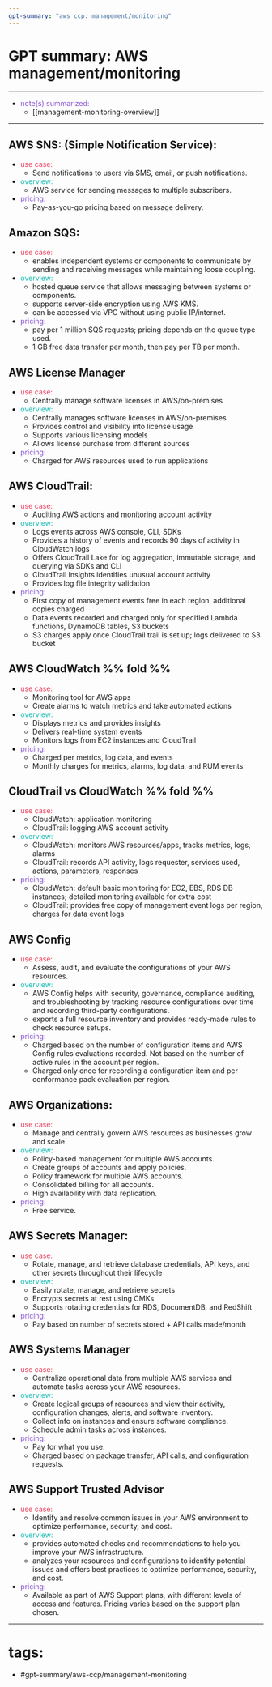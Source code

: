 ```yaml
---
gpt-summary: "aws ccp: management/monitoring"
---
```

# GPT summary: AWS management/monitoring 
--- 
- <span style='color:#8854d0'>note(s) summarized: </span>
	-  [[management-monitoring-overview]]
--- 
## AWS SNS: (Simple Notification Service):
- <span style='color:#eb3b5a'>use case:</span>
  - Send notifications to users via SMS, email, or push notifications.
- <span style='color:#0fb9b1'>overview:</span>
  - AWS service for sending messages to multiple subscribers.
- <span style='color:#8854d0'>pricing:</span>
  - Pay-as-you-go pricing based on message delivery.
## Amazon SQS:
- <span style='color:#eb3b5a'>use case:</span> 
	- enables independent systems or components to communicate by sending and receiving messages while maintaining loose coupling.
- <span style='color:#0fb9b1'>overview:</span> 
	- hosted queue service that allows messaging between systems or components.
	- supports server-side encryption using AWS KMS.
	- can be accessed via VPC without using public IP/internet.
- <span style='color:#8854d0'>pricing:</span> 
	- pay per 1 million SQS requests; pricing depends on the queue type used.
	- 1 GB free data transfer per month, then pay per TB per month.
## AWS License Manager
- <span style='color:#eb3b5a'>use case:</span>
	- Centrally manage software licenses in AWS/on-premises
- <span style='color:#0fb9b1'>overview:</span>
	- Centrally manages software licenses in AWS/on-premises
	- Provides control and visibility into license usage
	- Supports various licensing models
	- Allows license purchase from different sources
- <span style='color:#8854d0'>pricing:</span>
	- Charged for AWS resources used to run applications
## AWS CloudTrail:
- <span style='color:#eb3b5a'>use case:</span>  
	- Auditing AWS actions and monitoring account activity
- <span style='color:#0fb9b1'>overview:</span> 
	- Logs events across AWS console, CLI, SDKs
	- Provides a history of events and records 90 days of activity in CloudWatch logs
	- Offers CloudTrail Lake for log aggregation, immutable storage, and querying via SDKs and CLI
	- CloudTrail Insights identifies unusual account activity
	- Provides log file integrity validation
- <span style='color:#8854d0'>pricing:</span> 
	- First copy of management events free in each region, additional copies charged
	- Data events recorded and charged only for specified Lambda functions, DynamoDB tables, S3 buckets
	- S3 charges apply once CloudTrail trail is set up; logs delivered to S3 bucket
## AWS CloudWatch  %% fold %% 
- <span style='color:#eb3b5a'>use case:</span>  
	- Monitoring tool for AWS apps
	- Create alarms to watch metrics and take automated actions
- <span style='color:#0fb9b1'>overview:</span> 
	- Displays metrics and provides insights
	- Delivers real-time system events
	- Monitors logs from EC2 instances and CloudTrail
- <span style='color:#8854d0'>pricing:</span> 
	- Charged per metrics, log data, and events
	- Monthly charges for metrics, alarms, log data, and RUM events
## CloudTrail vs CloudWatch  %% fold %% 
- <span style='color:#eb3b5a'>use case:</span>  
	- CloudWatch: application monitoring
	- CloudTrail: logging AWS account activity
- <span style='color:#0fb9b1'>overview:</span> 
	- CloudWatch: monitors AWS resources/apps, tracks metrics, logs, alarms
	- CloudTrail: records API activity, logs requester, services used, actions, parameters, responses
- <span style='color:#8854d0'>pricing:</span> 
	- CloudWatch: default basic monitoring for EC2, EBS, RDS DB instances; detailed monitoring available for extra cost
	- CloudTrail: provides free copy of management event logs per region, charges for data event logs
## AWS Config
- <span style='color:#eb3b5a'>use case:</span> 
	- Assess, audit, and evaluate the configurations of your AWS resources.
- <span style='color:#0fb9b1'>overview:</span> 
	- AWS Config helps with security, governance, compliance auditing, and troubleshooting by tracking resource configurations over time and recording third-party configurations.
	- exports a full resource inventory and provides ready-made rules to check resource setups.
- <span style='color:#8854d0'>pricing:</span> 
	- Charged based on the number of configuration items and AWS Config rules evaluations recorded. Not based on the number of active rules in the account per region. 
	- Charged only once for recording a configuration item and per conformance pack evaluation per region.
## AWS Organizations:
- <span style='color:#eb3b5a'>use case:</span> 
	- Manage and centrally govern AWS resources as businesses grow and scale.
- <span style='color:#0fb9b1'>overview:</span> 
	- Policy-based management for multiple AWS accounts.
	- Create groups of accounts and apply policies.
	- Policy framework for multiple AWS accounts.
	- Consolidated billing for all accounts.
	- High availability with data replication.
- <span style='color:#8854d0'>pricing:</span> 
	- Free service.
## AWS Secrets Manager: 
- <span style='color:#eb3b5a'>use case:</span>  
	- Rotate, manage, and retrieve database credentials, API keys, and other secrets throughout their lifecycle
- <span style='color:#0fb9b1'>overview:</span> 
	- Easily rotate, manage, and retrieve secrets
	- Encrypts secrets at rest using CMKs
	- Supports rotating credentials for RDS, DocumentDB, and RedShift
- <span style='color:#8854d0'>pricing:</span> 
	- Pay based on number of secrets stored + API calls made/month
## AWS Systems Manager 
- <span style='color:#eb3b5a'>use case:</span>  
	- Centralize operational data from multiple AWS services and automate tasks across your AWS resources.
- <span style='color:#0fb9b1'>overview:</span> 
	- Create logical groups of resources and view their activity, configuration changes, alerts, and software inventory.
	- Collect info on instances and ensure software compliance.
	- Schedule admin tasks across instances.
- <span style='color:#8854d0'>pricing:</span> 
	- Pay for what you use.
	- Charged based on package transfer, API calls, and configuration requests.
## AWS Support Trusted Advisor
- <span style='color:#eb3b5a'>use case:</span>  
	- Identify and resolve common issues in your AWS environment to optimize performance, security, and cost.
- <span style='color:#0fb9b1'>overview:</span> 
	- provides automated checks and recommendations to help you improve your AWS infrastructure. 
	- analyzes your resources and configurations to identify potential issues and offers best practices to optimize performance, security, and cost.
- <span style='color:#8854d0'>pricing:</span> 
	- Available as part of AWS Support plans, with different levels of access and features. Pricing varies based on the support plan chosen.
---
# tags:
- #gpt-summary/aws-ccp/management-monitoring 